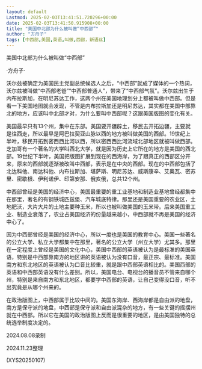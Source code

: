 ```yaml
---
layout: default
Lastmod: 2025-02-03T13:41:51.720296+00:00
date: 2025-02-03T13:41:50.915908+00:00
title: "美国中北部为什么被叫做“中西部”"
author: "方舟子"
tags: [中西部,美国,英语,叫做,西部，新语丝]
---
```


美国中北部为什么被叫做“中西部”

·方舟子·

沃尔兹被确定为美国民主党副总统候选人之后，“中西部”就成了媒体的一个热词，沃尔兹被叫做“中西部老爸”“中西部普通人”，带来了“中西部气氛”。沃尔兹出生于内布拉斯加，在明尼苏达工作，这两个州在美国地理划分上都被叫做中西部。但是看一下美国地图就会发现，不管是内布拉斯加还是明尼苏达，其实都在美国中部靠北的地方，应该叫中北部才对，为什么要叫中西部呢？这跟美国版图的变化有关。

美国最早只有13个州，集中在东部。美国要开疆辟土，移民去开拓边疆，主要就是往西走，所以最早是阿巴拉契亚山脉以西的地方被叫做美国的西部。19世纪上半叶，移民开拓到密西西比河以西，所以密西西比河流域北部地区就被叫做西部。芝加哥有一个著名的大学叫西北大学，就是因为历史上它所在的地方是美国的西北部。19世纪下半叶，美国把版图扩展到现在的西海岸，为了跟真正的西部区分开来，原来的西部就逐渐被改叫中西部，表示是在中央的西部。现在的中西部包括了北达科他、南达科他、内布拉斯加、堪萨斯、明尼苏达、威斯康辛、艾奥瓦、密苏里、密歇根、伊利诺伊、印第安那、俄亥俄，总共12个州。

中西部曾经是美国的经济中心，美国最重要的重工业基地和制造业基地曾经都集中在那里，著名的有钢铁城匹兹堡、汽车城底特律。那里还是美国重要的农业区，土地肥沃，大片大片的土地主要种玉米，所以也被叫做美国的玉米带。后来美国重工业、制造业衰落了，农业占美国经济的份量越来越小，中西部就不再是美国的经济中心了。

因为中西部曾经是美国的经济中心，所以一度也是美国的教育中心。美国一些著名的公立大学、私立大学都集中在那里，著名的公立大学（州立大学）尤其多。那里在一定程度上曾经是美国的文化中心，美国中西部的英语被认为是最标准的美国英语，特别是中西部靠南方的地区讲的英语被认为没有口音，最正宗、最标准。美国南方和东北地区的英语被认为口音比较重，就是跟中西部英语相比的。美国西部的英语和中西部英语没有什么差别。所以，美国电台、电视台的播音员不管来自哪个州，特别是来自南方和东北地区，都要学中西部的英语，让自己变得没口音，听不出究竟是从哪个州来的。

在政治版图上，中西部属于比较中间的。美国东海岸、西海岸都是自由派的地盘，南方是保守派的地盘，中西部是保守派和自由派混杂的地方，有一些关键的摇摆州就在中西部。所以它在美国的政治版图上反而是很重要的地区，是由美国独特的总统选举制度决定的。

2024.08.08录制

2024.11.23整理

(XYS20250107)


